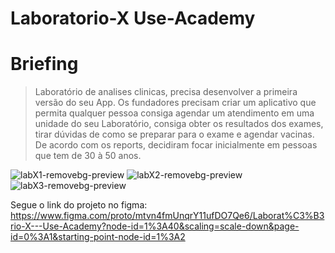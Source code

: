 # Laboratorio-X Use-Academy

# Briefing
> Laboratório de analises clinicas, precisa desenvolver a primeira versão do seu App. Os fundadores precisam criar um aplicativo que permita qualquer pessoa consiga agendar um atendimento em uma unidade do seu Laboratório, consiga obter os resultados dos exames, tirar dúvidas de como se preparar para o exame e agendar vacinas. De acordo com os reports, decidiram focar inicialmente em pessoas que tem de 30 à 50 anos.

![labX1-removebg-preview](https://user-images.githubusercontent.com/103080632/161873247-9087100e-5527-4514-9c46-6143ef729620.png)
![labX2-removebg-preview](https://user-images.githubusercontent.com/103080632/161873250-de01f4e5-b114-41ef-8bd5-039c70657177.png)
![labX3-removebg-preview](https://user-images.githubusercontent.com/103080632/161873254-1997aced-6ecb-420f-b055-bb10f7fdb8ed.png)


Segue o link do projeto no figma: https://www.figma.com/proto/mtvn4fmUnqrY11ufDO7Qe6/Laborat%C3%B3rio-X---Use-Academy?node-id=1%3A40&scaling=scale-down&page-id=0%3A1&starting-point-node-id=1%3A2
